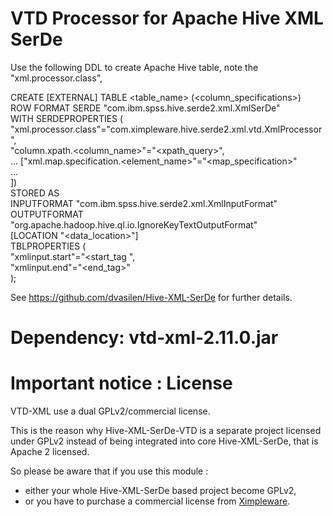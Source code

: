 VTD Processor for Apache Hive XML SerDe
==============

Use the following DDL to create Apache Hive table, note the "xml.processor.class", 

CREATE [EXTERNAL] TABLE &lt;table_name&gt; (&lt;column_specifications&gt;)   
ROW FORMAT SERDE "com.ibm.spss.hive.serde2.xml.XmlSerDe"   
WITH SERDEPROPERTIES (   
"xml.processor.class"="com.ximpleware.hive.serde2.xml.vtd.XmlProcessor",   
"column.xpath.&lt;column_name&gt;"="&lt;xpath_query&gt;",   
... ["xml.map.specification.&lt;element_name&gt;"="&lt;map_specification&gt;"   
...   
])   
STORED AS   
INPUTFORMAT "com.ibm.spss.hive.serde2.xml.XmlInputFormat"   
OUTPUTFORMAT "org.apache.hadoop.hive.ql.io.IgnoreKeyTextOutputFormat"   
[LOCATION "&lt;data_location&gt;"]   
TBLPROPERTIES (   
"xmlinput.start"="&lt;start_tag ",   
"xmlinput.end"="&lt;end_tag&gt;"  
);   

See https://github.com/dvasilen/Hive-XML-SerDe for further details.

# Dependency:  vtd-xml-2.11.0.jar

# Important notice : License

VTD-XML use a dual GPLv2/commercial license.

This is the reason why Hive-XML-SerDe-VTD is a separate project licensed under 
GPLv2 instead of being integrated into core Hive-XML-SerDe, that is Apache 2 licensed.

So please be aware that if you use this module :

* either your whole Hive-XML-SerDe based project become GPLv2,
* or you have to purchase a commercial license from [Ximpleware](http://www.ximpleware.com).
